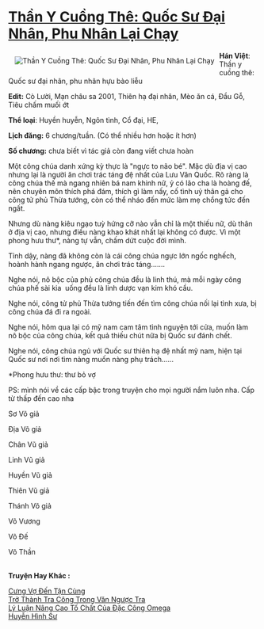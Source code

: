 <a href="https://utruyen.com/than-y-cuong-the-quoc-su-dai-nhan-phu-nhan-lai-chay/22029/" title="Thần Y Cuồng Thê: Quốc Sư Đại Nhân, Phu Nhân Lại Chạy"><h1>Thần Y Cuồng Thê: Quốc Sư Đại Nhân, Phu Nhân Lại Chạy</h1></a><div style="display:table"><img align="right" style="float: left; padding: 10px;" src="https://utruyen.com/images/story/200x260/than-y-cuong-the-quoc-su-dai-nhan-phu-nhan-lai-chay.jpg" alt="Thần Y Cuồng Thê: Quốc Sư Đại Nhân, Phu Nhân Lại Chạy"><b>Hán Việt</b>: Thần y cuồng thê: Quốc sư đại nhân, phu nhân hựu bào liễu<p></p><b>Edit:</b> Cò Lười, Mạn châu sa 2001, Thiên hạ đại nhân, Mèo ăn cá, Đầu Gỗ, Tiêu chấm muối ớt<p></p><b>Thể loại</b>: Huyền huyễn, Ngôn tình, Cổ đại, HE,<p></p><b>Lịch đăng:</b> 6 chương/tuần. (Có thể nhiều hơn hoặc ít hơn)<p></p><b>Số chương:</b> chưa biết vì tác giả còn đang viết chưa hoàn<p></p>Một công chúa danh xứng kỳ thực là "ngực to não bé". Mặc dù địa vị cao nhưng lại là người ăn chơi trác táng đệ nhất của Lưu Vân Quốc. Rõ ràng là công chúa thế mà ngang nhiên bá nam khinh nữ, ỷ có lão cha là hoàng đế, nên chuyên môn thích phá đám, thích gì làm nấy, cố tình uỷ thân gả cho công tử phủ Thừa tướng, còn có thể nháo đến mức làm mẹ chồng tức đến ngất.<p></p>Nhưng dù nàng kiêu ngạo tuỳ hứng cỡ nào vẫn chỉ là một thiếu nữ, dù thân ở địa vị cao, nhưng điều nàng khao khát nhất lại không có được. Vì một phong hưu thư*, nàng tự vẫn, chấm dứt cuộc đời mình.<p></p>Tỉnh dậy, nàng đã không còn là cái công chúa ngực lớn ngốc nghếch, hoành hành ngang ngược, ăn chơi trác táng.……<p></p>Nghe nói, nô bộc của phủ công chúa đều là linh thú, mà mỗi ngày công chúa phế sài kia  uống đều là linh dược vạn kim khó cầu.<p></p>Nghe nói, công tử phủ Thừa tướng tiến đến tìm công chúa nối lại tình xưa, bị công chúa đá đi ra ngoài.<p></p>Nghe nói, hôm qua lại có mỹ nam cam tâm tình nguyện tới cửa, muốn làm nô bộc của công chúa, kết quả thiếu chút nữa bị Quốc sư đánh chết.<p></p>Nghe nói, công chúa ngủ với Quốc sư thiên hạ đệ nhất mỹ nam, hiện tại Quốc sư nơi nơi tìm nàng muốn nàng phụ trách......<p></p>*Phong hưu thư: thư bỏ vợ<p></p>PS: mình nói về các cấp bậc trong truyện cho mọi người nắm luôn nha. Cấp từ thấp đến cao nha<p></p>Sơ Võ giả<p></p>Địa Võ giả<p></p>Chân Vũ giả<p></p>Linh Vũ giả<p></p>Huyền Vũ giả<p></p>Thiên Vũ giả<p></p>Thánh Võ giả<p></p>Võ Vương<p></p>Võ Đế<p></p>Võ Thần</div><p><br><b>Truyện Hay Khác :</b></p><a href="https://utruyen.com/cung-vo-den-tan-cung/19169/" alt="Cưng Vợ Đến Tận Cùng">Cưng Vợ Đến Tận Cùng</a><br/><a href="https://github.com/quanluxury/dammy/tree/master/truyenhay/16757/" alt="Trở Thành Tra Công Trong Văn Ngược Tra">Trở Thành Tra Công Trong Văn Ngược Tra</a><br/><a href="https://github.com/quanluxury/ngontinh_sac/tree/master/truyenhay/19043/" alt="Lý Luận Nâng Cao Tố Chất Của Đặc Công Omega">Lý Luận Nâng Cao Tố Chất Của Đặc Công Omega</a><br/><a href="https://github.com/quanluxury/ngontinh_sac/tree/master/truyenhay/22415/" alt="Huyễn Hình Sư">Huyễn Hình Sư</a><br/>